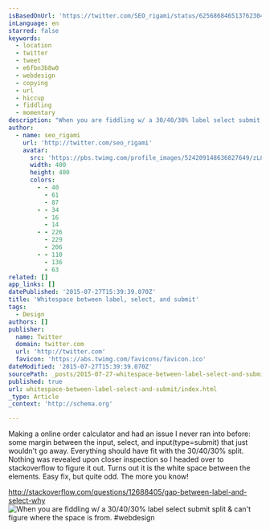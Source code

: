 ```yaml
---
isBasedOnUrl: 'https://twitter.com/SEO_rigami/status/625686846513762304'
inLanguage: en
starred: false
keywords:
  - location
  - twitter
  - tweet
  - e6fbn3b8w0
  - webdesign
  - copying
  - url
  - hiccup
  - fiddling
  - momentary
description: "When you are fiddling w/ a 30/40/30% label select submit split & can't figure where the space is from. #webdesign"
author:
  - name: seo_rigami
    url: 'http://twitter.com/seo_rigami'
    avatar:
      src: 'https://pbs.twimg.com/profile_images/524209148636827649/zL8GHhjN_400x400.png'
      width: 400
      height: 400
      colors:
        - - 40
          - 61
          - 87
        - - 34
          - 16
          - 14
        - - 226
          - 229
          - 206
        - - 110
          - 136
          - 63
related: []
app_links: []
datePublished: '2015-07-27T15:39:39.070Z'
title: 'Whitespace between label, select, and submit'
tags:
  - Design
authors: []
publisher:
  name: Twitter
  domain: twitter.com
  url: 'http://twitter.com'
  favicon: 'https://abs.twimg.com/favicons/favicon.ico'
dateModified: '2015-07-27T15:39:39.070Z'
sourcePath: _posts/2015-07-27-whitespace-between-label-select-and-submit.md
published: true
url: whitespace-between-label-select-and-submit/index.html
_type: Article
_context: 'http://schema.org'

---
```

Making a online order calculator and had an issue I never ran into before: some margin between the input, select, and input(type=submit) that just wouldn't go away. Everything should have fit with the 30/40/30% split. Nothing was revealed upon closer inspection so I headed over to stackoverflow to figure it out. Turns out it is the white space between the elements. Easy fix, but quite odd. The more you know!

http://stackoverflow.com/questions/12688405/gap-between-label-and-select-why
![When you are fiddling w&sol; a 30&sol;40&sol;30&percnt; label select submit split & can't figure where the space is from&period; &num;webdesign](https://pbs.twimg.com/media/CK7i3wtWoAAuZkn.png:large)
